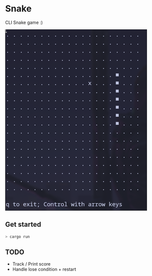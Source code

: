 # Snake

CLI Snake game :)

![alt text](./public/demo.png)

## Get started

```bash
> cargo run
```

## TODO

- Track / Print score
- Handle lose condition + restart


